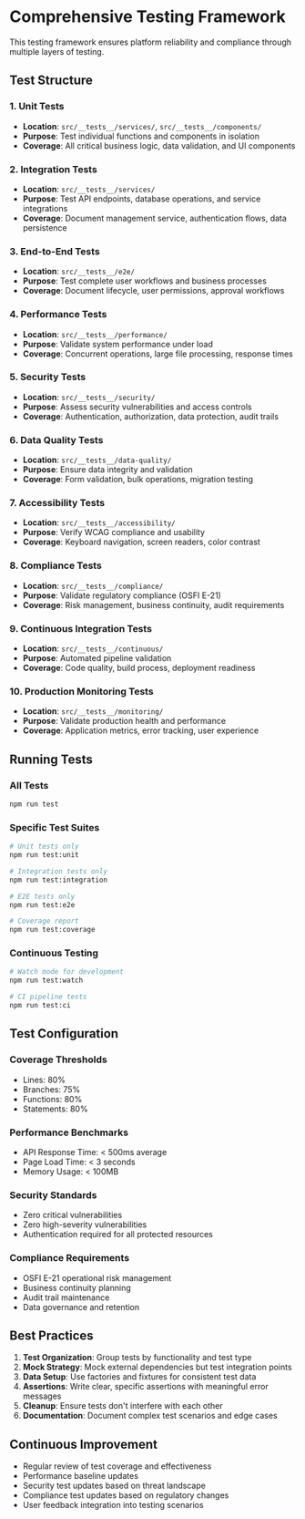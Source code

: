 
# Comprehensive Testing Framework

This testing framework ensures platform reliability and compliance through multiple layers of testing.

## Test Structure

### 1. Unit Tests
- **Location**: `src/__tests__/services/`, `src/__tests__/components/`
- **Purpose**: Test individual functions and components in isolation
- **Coverage**: All critical business logic, data validation, and UI components

### 2. Integration Tests
- **Location**: `src/__tests__/services/`
- **Purpose**: Test API endpoints, database operations, and service integrations
- **Coverage**: Document management service, authentication flows, data persistence

### 3. End-to-End Tests
- **Location**: `src/__tests__/e2e/`
- **Purpose**: Test complete user workflows and business processes
- **Coverage**: Document lifecycle, user permissions, approval workflows

### 4. Performance Tests
- **Location**: `src/__tests__/performance/`
- **Purpose**: Validate system performance under load
- **Coverage**: Concurrent operations, large file processing, response times

### 5. Security Tests
- **Location**: `src/__tests__/security/`
- **Purpose**: Assess security vulnerabilities and access controls
- **Coverage**: Authentication, authorization, data protection, audit trails

### 6. Data Quality Tests
- **Location**: `src/__tests__/data-quality/`
- **Purpose**: Ensure data integrity and validation
- **Coverage**: Form validation, bulk operations, migration testing

### 7. Accessibility Tests
- **Location**: `src/__tests__/accessibility/`
- **Purpose**: Verify WCAG compliance and usability
- **Coverage**: Keyboard navigation, screen readers, color contrast

### 8. Compliance Tests
- **Location**: `src/__tests__/compliance/`
- **Purpose**: Validate regulatory compliance (OSFI E-21)
- **Coverage**: Risk management, business continuity, audit requirements

### 9. Continuous Integration Tests
- **Location**: `src/__tests__/continuous/`
- **Purpose**: Automated pipeline validation
- **Coverage**: Code quality, build process, deployment readiness

### 10. Production Monitoring Tests
- **Location**: `src/__tests__/monitoring/`
- **Purpose**: Validate production health and performance
- **Coverage**: Application metrics, error tracking, user experience

## Running Tests

### All Tests
```bash
npm run test
```

### Specific Test Suites
```bash
# Unit tests only
npm run test:unit

# Integration tests only
npm run test:integration

# E2E tests only
npm run test:e2e

# Coverage report
npm run test:coverage
```

### Continuous Testing
```bash
# Watch mode for development
npm run test:watch

# CI pipeline tests
npm run test:ci
```

## Test Configuration

### Coverage Thresholds
- Lines: 80%
- Branches: 75%
- Functions: 80%
- Statements: 80%

### Performance Benchmarks
- API Response Time: < 500ms average
- Page Load Time: < 3 seconds
- Memory Usage: < 100MB

### Security Standards
- Zero critical vulnerabilities
- Zero high-severity vulnerabilities
- Authentication required for all protected resources

### Compliance Requirements
- OSFI E-21 operational risk management
- Business continuity planning
- Audit trail maintenance
- Data governance and retention

## Best Practices

1. **Test Organization**: Group tests by functionality and test type
2. **Mock Strategy**: Mock external dependencies but test integration points
3. **Data Setup**: Use factories and fixtures for consistent test data
4. **Assertions**: Write clear, specific assertions with meaningful error messages
5. **Cleanup**: Ensure tests don't interfere with each other
6. **Documentation**: Document complex test scenarios and edge cases

## Continuous Improvement

- Regular review of test coverage and effectiveness
- Performance baseline updates
- Security test updates based on threat landscape
- Compliance test updates based on regulatory changes
- User feedback integration into testing scenarios
